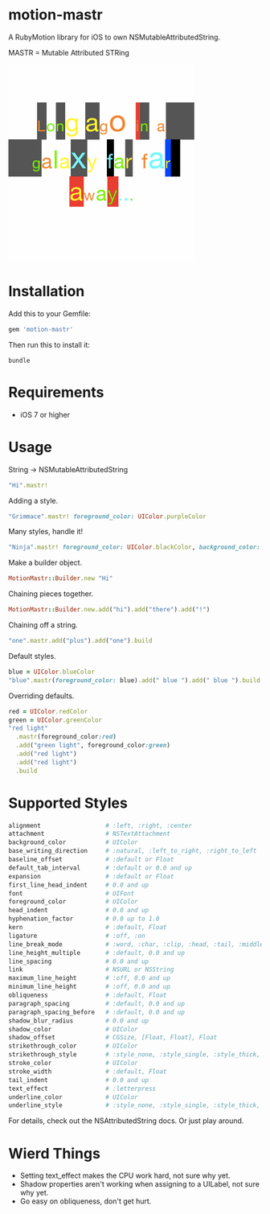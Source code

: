 # motion-mastr

A RubyMotion library for iOS to own NSMutableAttributedString.

MASTR = Mutable Attributed STRing

<img src="./_pics/mastr.gif" alt="Demo" />


# Installation

Add this to your Gemfile:

```ruby
gem 'motion-mastr'
```

Then run this to install it:

```
bundle
```

# Requirements

* iOS 7 or higher


# Usage

String -> NSMutableAttributedString
```ruby
"Hi".mastr!
```

Adding a style.
```ruby
"Grimmace".mastr! foreground_color: UIColor.purpleColor
```

Many styles, handle it!
```ruby
"Ninja".mastr! foreground_color: UIColor.blackColor, background_color: UIColor.blackColor
```

Make a builder object.
```ruby
MotionMastr::Builder.new "Hi"
```

Chaining pieces together.
```ruby
MotionMastr::Builder.new.add("hi").add("there").add("!")
```

Chaining off a string.
```ruby
"one".mastr.add("plus").add("one").build
```

Default styles.
```ruby
blue = UIColor.blueColor
"blue".mastr(foreground_color: blue).add(" blue ").add(" blue ").build
```

Overriding defaults.
```ruby
red = UIColor.redColor
green = UIColor.greenColor
"red light"
  .mastr(foreground_color:red)
  .add("green light", foreground_color:green)
  .add("red light")
  .add("red light")
  .build
```

# Supported Styles

```ruby
alignment                  # :left, :right, :center
attachment                 # NSTextAttachment
background_color           # UIColor
base_writing_direction     # :natural, :left_to_right, :right_to_left
baseline_offset            # :default or Float
default_tab_interval       # :default or 0.0 and up
expansion                  # :default or Float
first_line_head_indent     # 0.0 and up
font                       # UIFont
foreground_color           # UIColor
head_indent                # 0.0 and up
hyphenation_factor         # 0.0 up to 1.0
kern                       # :default, Float
ligature                   # :off, :on
line_break_mode            # :word, :char, :clip, :head, :tail, :middle
line_height_multiple       # :default, 0.0 and up
line_spacing               # 0.0 and up
link                       # NSURL or NSString
maximum_line_height        # :off, 0.0 and up
minimum_line_height        # :off, 0.0 and up
obliqueness                # :default, Float
paragraph_spacing          # :default, 0.0 and up
paragraph_spacing_before   # :default, 0.0 and up
shadow_blur_radius         # 0.0 and up
shadow_color               # UIColor
shadow_offset              # CGSize, [Float, Float], Float
strikethrough_color        # UIColor
strikethrough_style        # :style_none, :style_single, :style_thick, :style_double or an array including those + [:pattern_solid :pattern_dot :pattern_dash :pattern_dash_dot :pattern_dash_dot_dot :by_word]
stroke_color               # UIColor
stroke_width               # :default, Float
tail_indent                # 0.0 and up
text_effect                # :letterpress
underline_color            # UIColor
underline_style            # :style_none, :style_single, :style_thick, :style_double or an array including those + [:pattern_solid :pattern_dot :pattern_dash :pattern_dash_dot :pattern_dash_dot_dot :by_word]
```

For details, check out the NSAttributedString docs.  Or just play around.

# Wierd Things

* Setting text_effect makes the CPU work hard, not sure why yet.
* Shadow properties aren't working when assigning to a UILabel, not sure why yet.
* Go easy on obliqueness, don't get hurt.




